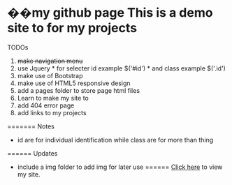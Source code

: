 ��m y   g i t h u b   p a g e This is a demo site to for my projects=======TODOs  1. ~~make navigation menu~~  2. use Jquery    * for selecter id example $('#id')    * and class example $('.id')  3. make use of Bootstrap  4. make use of HTML5 responsive design  5. add a pages folder to store page html files  6. Learn to make my site to  7. add 404 error page  8. add links to my projects=======Notes  * id are for individual identification while class are for more than thing======Updates  * include a img folder to add img for later use======[Click here](https://fnspecter69.github.io) to view my site. 
 
